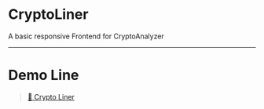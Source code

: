 # CryptoLiner
A basic responsive Frontend for CryptoAnalyzer

---
# Demo Line
> [🚀 Crypto Liner](https://cryptoliner-demo.up.railway.app)
